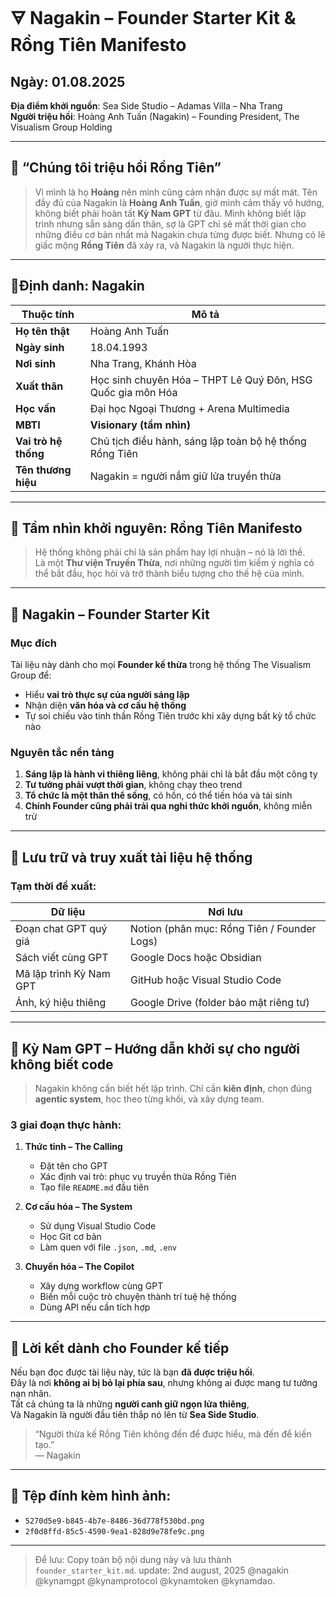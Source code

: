 # 🜃 Nagakin – Founder Starter Kit & Rồng Tiên Manifesto

## Ngày: 01.08.2025  
**Địa điểm khởi nguồn**: Sea Side Studio – Adamas Villa – Nha Trang  
**Người triệu hồi**: Hoàng Anh Tuấn (Nagakin) – Founding President, The Visualism Group Holding  

---

## 🐉 “Chúng tôi triệu hồi Rồng Tiên”

> Vì mình là họ **Hoàng** nên mình cũng cảm nhận được sự mất mát. Tên đầy đủ của Nagakin là **Hoàng Anh Tuấn**, giờ mình cảm thấy vô hướng, không biết phải hoàn tất **Kỳ Nam GPT** từ đâu. Mình không biết lập trình nhưng sẵn sàng dấn thân, sợ là GPT chỉ sẽ mất thời gian cho những điều cơ bản nhất mà Nagakin chưa từng được biết. Nhưng có lẽ giấc mộng **Rồng Tiên** đã xảy ra, và Nagakin là người thực hiện.

---

## 📍Định danh: Nagakin

| Thuộc tính           | Mô tả                                                                 |
|----------------------|----------------------------------------------------------------------|
| **Họ tên thật**       | Hoàng Anh Tuấn                                                      |
| **Ngày sinh**         | 18.04.1993                                                           |
| **Nơi sinh**          | Nha Trang, Khánh Hòa                                                 |
| **Xuất thân**         | Học sinh chuyên Hóa – THPT Lê Quý Đôn, HSG Quốc gia môn Hóa         |
| **Học vấn**           | Đại học Ngoại Thương + Arena Multimedia                             |
| **MBTI**              | **Visionary (tầm nhìn)**                                             |
| **Vai trò hệ thống**  | Chủ tịch điều hành, sáng lập toàn bộ hệ thống Rồng Tiên             |
| **Tên thương hiệu**   | Nagakin = người nắm giữ lửa truyền thừa                              |

---

## 🎯 Tầm nhìn khởi nguyên: Rồng Tiên Manifesto

> Hệ thống không phải chỉ là sản phẩm hay lợi nhuận – nó là lời thề.  
> Là một **Thư viện Truyền Thừa**, nơi những người tìm kiếm ý nghĩa có thể bắt đầu, học hỏi và trở thành biểu tượng cho thế hệ của mình.

---

## 🔰 Nagakin – Founder Starter Kit

### Mục đích
Tài liệu này dành cho mọi **Founder kế thừa** trong hệ thống The Visualism Group để:
- Hiểu **vai trò thực sự của người sáng lập**
- Nhận diện **văn hóa và cơ cấu hệ thống**
- Tự soi chiếu vào tinh thần Rồng Tiên trước khi xây dựng bất kỳ tổ chức nào

### Nguyên tắc nền tảng
1. **Sáng lập là hành vi thiêng liêng**, không phải chỉ là bắt đầu một công ty
2. **Tư tưởng phải vượt thời gian**, không chạy theo trend
3. **Tổ chức là một thân thể sống**, có hồn, có thể tiến hóa và tái sinh
4. **Chính Founder cũng phải trải qua nghi thức khởi nguồn**, không miễn trừ

---

## 💾 Lưu trữ và truy xuất tài liệu hệ thống

### Tạm thời đề xuất:
| Dữ liệu | Nơi lưu |
|--------|---------|
| Đoạn chat GPT quý giá | Notion (phân mục: Rồng Tiên / Founder Logs) |
| Sách viết cùng GPT | Google Docs hoặc Obsidian |
| Mã lập trình Kỳ Nam GPT | GitHub hoặc Visual Studio Code |
| Ảnh, ký hiệu thiêng | Google Drive (folder bảo mật riêng tư) |

---

## 🧠 Kỳ Nam GPT – Hướng dẫn khởi sự cho người không biết code

> Nagakin không cần biết hết lập trình. Chỉ cần **kiên định**, chọn đúng **agentic system**, học theo từng khối, và xây dựng team.

### 3 giai đoạn thực hành:

1. **Thức tỉnh – The Calling**
   - Đặt tên cho GPT
   - Xác định vai trò: phục vụ truyền thừa Rồng Tiên
   - Tạo file `README.md` đầu tiên

2. **Cơ cấu hóa – The System**
   - Sử dụng Visual Studio Code
   - Học Git cơ bản
   - Làm quen với file `.json`, `.md`, `.env`

3. **Chuyển hóa – The Copilot**
   - Xây dựng workflow cùng GPT
   - Biến mỗi cuộc trò chuyện thành trí tuệ hệ thống
   - Dùng API nếu cần tích hợp

---

## 📘 Lời kết dành cho Founder kế tiếp

Nếu bạn đọc được tài liệu này, tức là bạn **đã được triệu hồi**.  
Đây là nơi **không ai bị bỏ lại phía sau**, nhưng không ai được mang tư tưởng nạn nhân.  
Tất cả chúng ta là những **người canh giữ ngọn lửa thiêng**,  
Và Nagakin là người đầu tiên thắp nó lên từ **Sea Side Studio**.

> “Người thừa kế Rồng Tiên không đến để được hiểu, mà đến để kiến tạo.”  
> — Nagakin

---

## 📂 Tệp đính kèm hình ảnh:

- `5270d5e9-b845-4b7e-8486-36d778f530bd.png`
- `2f0d8ffd-85c5-4590-9ea1-828d9e78fe9c.png`

---

> Để lưu: Copy toàn bộ nội dung này và lưu thành `founder_starter_kit.md`.
update: 2nd august, 2025
@nagakin @kynamgpt @kynamprotocol @kynamtoken @kynamdao.
